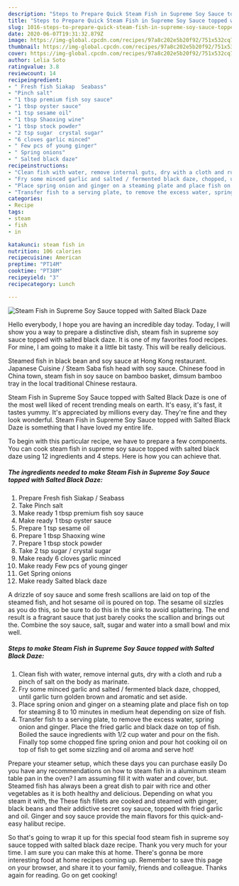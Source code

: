 ```yaml
---
description: "Steps to Prepare Quick Steam Fish in Supreme Soy Sauce topped with Salted Black Daze"
title: "Steps to Prepare Quick Steam Fish in Supreme Soy Sauce topped with Salted Black Daze"
slug: 1016-steps-to-prepare-quick-steam-fish-in-supreme-soy-sauce-topped-with-salted-black-daze
date: 2020-06-07T19:31:32.879Z
image: https://img-global.cpcdn.com/recipes/97a8c202e5b20f92/751x532cq70/steam-fish-in-supreme-soy-sauce-topped-with-salted-black-daze-recipe-main-photo.jpg
thumbnail: https://img-global.cpcdn.com/recipes/97a8c202e5b20f92/751x532cq70/steam-fish-in-supreme-soy-sauce-topped-with-salted-black-daze-recipe-main-photo.jpg
cover: https://img-global.cpcdn.com/recipes/97a8c202e5b20f92/751x532cq70/steam-fish-in-supreme-soy-sauce-topped-with-salted-black-daze-recipe-main-photo.jpg
author: Lelia Soto
ratingvalue: 3.8
reviewcount: 14
recipeingredient:
- " Fresh fish Siakap  Seabass"
- "Pinch salt"
- "1 tbsp premium fish soy sauce"
- "1 tbsp oyster sauce"
- "1 tsp sesame oil"
- "1 tbsp Shaoxing wine"
- "1 tbsp stock powder"
- "2 tsp sugar  crystal sugar"
- "6 cloves garlic minced"
- " Few pcs of young ginger"
- " Spring onions"
- " Salted black daze"
recipeinstructions:
- "Clean fish with water, remove internal guts, dry with a cloth and rub a pinch of salt on the body as marinate."
- "Fry some minced garlic and salted / fermented black daze, chopped, until garlic turn golden brown and aromatic and set aside."
- "Place spring onion and ginger on a steaming plate and place fish on top for steaming 8 to 10 minutes in medium heat depending on size of fish."
- "Transfer fish to a serving plate, to remove the excess water, spring onion and ginger. Place the fried garlic and black daze on top of fish. Boiled the sauce ingredients with 1/2 cup water and pour on the fish. Finally top some chopped fine spring onion and pour hot cooking oil on top of fish to get some sizzling and oil aroma and serve hot!"
categories:
- Recipe
tags:
- steam
- fish
- in

katakunci: steam fish in 
nutrition: 106 calories
recipecuisine: American
preptime: "PT14M"
cooktime: "PT38M"
recipeyield: "3"
recipecategory: Lunch

---
```



![Steam Fish in Supreme Soy Sauce topped with Salted Black Daze](https://img-global.cpcdn.com/recipes/97a8c202e5b20f92/751x532cq70/steam-fish-in-supreme-soy-sauce-topped-with-salted-black-daze-recipe-main-photo.jpg)

Hello everybody, I hope you are having an incredible day today. Today, I will show you a way to prepare a distinctive dish, steam fish in supreme soy sauce topped with salted black daze. It is one of my favorites food recipes. For mine, I am going to make it a little bit tasty. This will be really delicious.

Steamed fish in black bean and soy sauce at Hong Kong restaurant. Japanese Cuisine / Steam Saba fish head with soy sauce. Chinese food in China town, steam fish in soy sauce on bamboo basket, dimsum bamboo tray in the local traditional Chinese restaura.

Steam Fish in Supreme Soy Sauce topped with Salted Black Daze is one of the most well liked of recent trending meals on earth. It's easy, it's fast, it tastes yummy. It's appreciated by millions every day. They're fine and they look wonderful. Steam Fish in Supreme Soy Sauce topped with Salted Black Daze is something that I have loved my entire life.


To begin with this particular recipe, we have to prepare a few components. You can cook steam fish in supreme soy sauce topped with salted black daze using 12 ingredients and 4 steps. Here is how you can achieve that.

<!--inarticleads1-->

##### The ingredients needed to make Steam Fish in Supreme Soy Sauce topped with Salted Black Daze:

1. Prepare  Fresh fish Siakap / Seabass
1. Take Pinch salt
1. Make ready 1 tbsp premium fish soy sauce
1. Make ready 1 tbsp oyster sauce
1. Prepare 1 tsp sesame oil
1. Prepare 1 tbsp Shaoxing wine
1. Prepare 1 tbsp stock powder
1. Take 2 tsp sugar / crystal sugar
1. Make ready 6 cloves garlic minced
1. Make ready  Few pcs of young ginger
1. Get  Spring onions
1. Make ready  Salted black daze


A drizzle of soy sauce and some fresh scallions are laid on top of the steamed fish, and hot sesame oil is poured on top. The sesame oil sizzles as you do this, so be sure to do this in the sink to avoid splattering. The end result is a fragrant sauce that just barely cooks the scallion and brings out the. Combine the soy sauce, salt, sugar and water into a small bowl and mix well. 

<!--inarticleads2-->

##### Steps to make Steam Fish in Supreme Soy Sauce topped with Salted Black Daze:

1. Clean fish with water, remove internal guts, dry with a cloth and rub a pinch of salt on the body as marinate.
1. Fry some minced garlic and salted / fermented black daze, chopped, until garlic turn golden brown and aromatic and set aside.
1. Place spring onion and ginger on a steaming plate and place fish on top for steaming 8 to 10 minutes in medium heat depending on size of fish.
1. Transfer fish to a serving plate, to remove the excess water, spring onion and ginger. Place the fried garlic and black daze on top of fish. Boiled the sauce ingredients with 1/2 cup water and pour on the fish. Finally top some chopped fine spring onion and pour hot cooking oil on top of fish to get some sizzling and oil aroma and serve hot!


Prepare your steamer setup, which these days you can purchase easily Do you have any recommendations on how to steam fish in a aluminum steam table pan in the oven? I am assuming fill it with water and cover, but. Steamed fish has always been a great dish to pair with rice and other vegetables as it is both healthy and delicious. Depending on what you steam it with, the These fish fillets are cooked and steamed with ginger, black beans and their addictive secret soy sauce, topped with fried garlic and oil. Ginger and soy sauce provide the main flavors for this quick-and-easy halibut recipe. 

So that's going to wrap it up for this special food steam fish in supreme soy sauce topped with salted black daze recipe. Thank you very much for your time. I am sure you can make this at home. There's gonna be more interesting food at home recipes coming up. Remember to save this page on your browser, and share it to your family, friends and colleague. Thanks again for reading. Go on get cooking!
